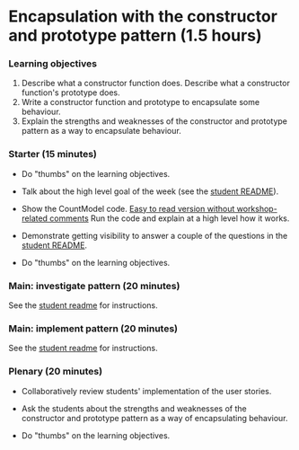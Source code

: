 # Encapsulation with the constructor and prototype pattern (1.5 hours)

### Learning objectives

1. Describe what a constructor function does.  Describe what a constructor function's prototype does.
2. Write a constructor function and prototype to encapsulate some behaviour.
3. Explain the strengths and weaknesses of the constructor and prototype pattern as a way to encapsulate behaviour.

### Starter (15 minutes)

* Do "thumbs" on the learning objectives.

* Talk about the high level goal of the week (see the [student README](README.md)).

* Show the CountModel code.  [Easy to read version without workshop-related comments](https://github.com/maryrosecook/count/blob/master/public/js/countModel.js)  Run the code and explain at a high level how it works.

* Demonstrate getting visibility to answer a couple of the questions in the [student README](README.md).

* Do "thumbs" on the learning objectives.

### Main: investigate pattern (20 minutes)

See the [student readme](README.md) for instructions.

### Main: implement pattern (20 minutes)

See the [student readme](README.md) for instructions.

### Plenary (20 minutes)

* Collaboratively review students' implementation of the user stories.

* Ask the students about the strengths and weaknesses of the constructor and prototype pattern as a way of encapsulating behaviour.

* Do "thumbs" on the learning objectives.
